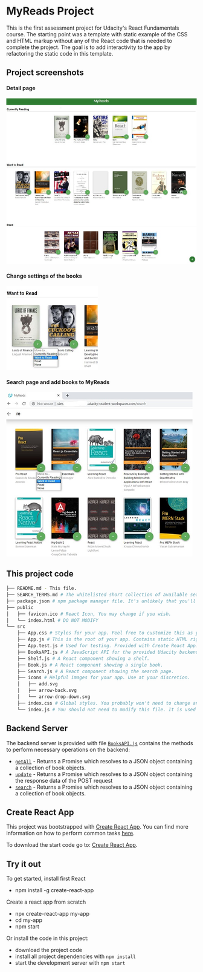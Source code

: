 # MyReads Project

This is the first assessment project for Udacity's React Fundamentals course. The starting point was a template with static example of the CSS and HTML markup without any of the React code that is needed to complete the project. The goal is to add interactivity to the app by refactoring the static code in this template.


## Project screenshots
#### Detail page 
![image1](./assets/myRead1.jpg "Project home")

#### Change settings of the books
![image3](./assets/myRead3.jpg "Book change type")

#### Search page and add books to MyReads
![image5](./assets/myRead5.jpg "Search page") 

## This project code
```bash
├── README.md - This file.
├── SEARCH_TERMS.md # The whitelisted short collection of available search terms for you to use with your app.
├── package.json # npm package manager file. It's unlikely that you'll need to modify this.
├── public
│   ├── favicon.ico # React Icon, You may change if you wish.
│   └── index.html # DO NOT MODIFY
└── src
    ├── App.css # Styles for your app. Feel free to customize this as you desire.
    ├── App.js # This is the root of your app. Contains static HTML right now.
    ├── App.test.js # Used for testing. Provided with Create React App. Testing is encouraged, but not required.
    ├── BooksAPI.js # A JavaScript API for the provided Udacity backend. Instructions for the methods are below.
    ├── Shelf.js # A React component showing a shelf.
    ├── Book.js # A React component showing a single book.
    ├── Search.js # A React component showing the search page.
    ├── icons # Helpful images for your app. Use at your discretion.
    │   ├── add.svg
    │   ├── arrow-back.svg
    │   └── arrow-drop-down.svg
    ├── index.css # Global styles. You probably won't need to change anything here.
    └── index.js # You should not need to modify this file. It is used for DOM rendering only.
```

## Backend Server

The backend server is provided with file [`BooksAPI.js`](src/BooksAPI.js) contains the methods to perform necessary operations on the backend:

* [`getAll`](#getall) -  Returns a Promise which resolves to a JSON object containing a collection of book objects.
* [`update`](#update) -  Returns a Promise which resolves to a JSON object containing the response data of the POST request
* [`search`](#search) -  Returns a Promise which resolves to a JSON object containing a collection of book objects.


## Create React App

This project was bootstrapped with [Create React App](https://github.com/facebookincubator/create-react-app). You can find more information on how to perform common tasks [here](https://github.com/facebookincubator/create-react-app/blob/master/packages/react-scripts/template/README.md).

To download the start code go to: [Create React App](https://github.com/facebookincubator/create-react-app).

## Try it out

To get started, install first React
* npm install -g create-react-app

Create a react app from scratch 
* npx create-react-app my-app
* cd my-app
* npm start

Or install the code in this project:
* download the project code 
* install all project dependencies with `npm install`
* start the development server with `npm start`
